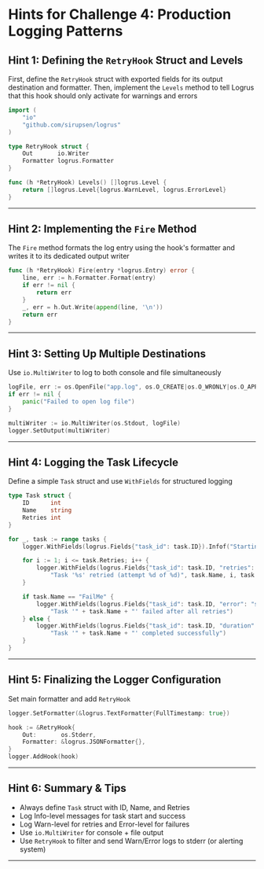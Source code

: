 # Hints for Challenge 4: Production Logging Patterns

## Hint 1: Defining the `RetryHook` Struct and Levels

First, define the `RetryHook` struct with exported fields for its output destination and formatter. Then, implement the `Levels` method to tell Logrus that this hook should only activate for warnings and errors

```go
import (
	"io"
	"github.com/sirupsen/logrus"
)

type RetryHook struct {
	Out       io.Writer
	Formatter logrus.Formatter
}

func (h *RetryHook) Levels() []logrus.Level {
	return []logrus.Level{logrus.WarnLevel, logrus.ErrorLevel}
}
```

---

## Hint 2: Implementing the `Fire` Method

The `Fire` method formats the log entry using the hook's formatter and writes it to its dedicated output writer

```go
func (h *RetryHook) Fire(entry *logrus.Entry) error {
	line, err := h.Formatter.Format(entry)
	if err != nil {
		return err
	}
	_, err = h.Out.Write(append(line, '\n'))
	return err
}
```

---

## Hint 3: Setting Up Multiple Destinations

Use `io.MultiWriter` to log to both console and file simultaneously

```go
logFile, err := os.OpenFile("app.log", os.O_CREATE|os.O_WRONLY|os.O_APPEND, 0666)
if err != nil {
	panic("Failed to open log file")
}

multiWriter := io.MultiWriter(os.Stdout, logFile)
logger.SetOutput(multiWriter)
```

---

## Hint 4: Logging the Task Lifecycle

Define a simple `Task` struct and use `WithFields` for structured logging

```go
type Task struct {
	ID      int
	Name    string
	Retries int
}

for _, task := range tasks {
	logger.WithFields(logrus.Fields{"task_id": task.ID}).Infof("Starting task: %s", task.Name)

	for i := 1; i <= task.Retries; i++ {
		logger.WithFields(logrus.Fields{"task_id": task.ID, "retries": i}).Warnf(
			"Task '%s' retried (attempt %d of %d)", task.Name, i, task.Retries)
	}

	if task.Name == "FailMe" {
		logger.WithFields(logrus.Fields{"task_id": task.ID, "error": "simulated failure"}).Error(
			"Task '" + task.Name + "' failed after all retries")
	} else {
		logger.WithFields(logrus.Fields{"task_id": task.ID, "duration": "15ms"}).Info(
			"Task '" + task.Name + "' completed successfully")
	}
}
```

---

## Hint 5: Finalizing the Logger Configuration

Set main formatter and add `RetryHook`

```go
logger.SetFormatter(&logrus.TextFormatter{FullTimestamp: true})

hook := &RetryHook{
	Out:       os.Stderr,
	Formatter: &logrus.JSONFormatter{},
}
logger.AddHook(hook)
```

---

## Hint 6: Summary & Tips

* Always define `Task` struct with ID, Name, and Retries
* Log Info-level messages for task start and success
* Log Warn-level for retries and Error-level for failures
* Use `io.MultiWriter` for console + file output
* Use `RetryHook` to filter and send Warn/Error logs to stderr (or alerting system)

---
